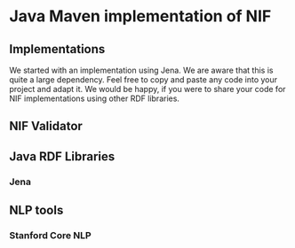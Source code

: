 # Java Maven implementation of NIF

## Implementations
We started with an implementation using Jena. We are aware that this is quite a large dependency. Feel free to copy and paste any code into your project and adapt it.
We would be happy, if you were to share your code for NIF implementations using other RDF libraries. 

## NIF Validator

## Java RDF Libraries

### Jena

## NLP tools

### Stanford Core NLP